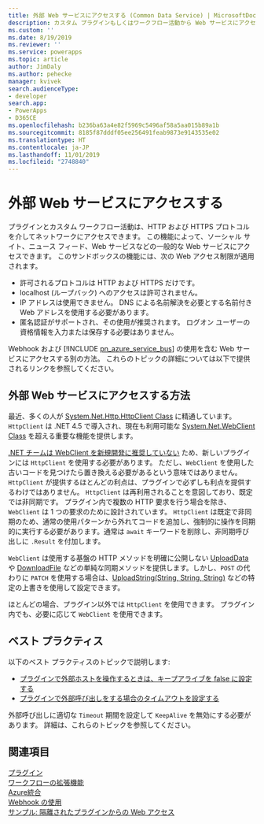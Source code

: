 ```yaml
---
title: 外部 Web サービスにアクセスする (Common Data Service) | MicrosoftDocs
description: カスタム プラグインもしくはワークフロー活動から Web サービスにアクセスする方法について説明します。
ms.custom: ''
ms.date: 8/19/2019
ms.reviewer: ''
ms.service: powerapps
ms.topic: article
author: JimDaly
ms.author: pehecke
manager: kvivek
search.audienceType:
- developer
search.app:
- PowerApps
- D365CE
ms.openlocfilehash: b236ba63a4e82f5969c5496af58a5aa015b89a1b
ms.sourcegitcommit: 8185f87dddf05ee256491feab9873e9143535e02
ms.translationtype: HT
ms.contentlocale: ja-JP
ms.lasthandoff: 11/01/2019
ms.locfileid: "2748840"
---
```

# <a name="access-external-web-services"></a>外部 Web サービスにアクセスする

プラグインとカスタム ワークフロー活動は、HTTP および HTTPS プロトコルを介してネットワークにアクセスできます。 この機能によって、ソーシャル サイト、ニュース フィード、Web サービスなどの一般的な Web サービスにアクセスできます。 このサンドボックスの機能には、次の Web アクセス制限が適用されます。  
  
- 許可されるプロトコルは HTTP および HTTPS だけです。
- localhost (ループバック) へのアクセスは許可されません。
- IP アドレスは使用できません。 DNS による名前解決を必要とする名前付き Web アドレスを使用する必要があります。
- 匿名認証がサポートされ、その使用が推奨されます。 ログオン ユーザーの資格情報を入力または保存する必要はありません。

Webhook および [!INCLUDE [pn_azure_service_bus](../../includes/pn_azure_service_bus.md)] の使用を含む Web サービスにアクセスする別の方法。 これらのトピックの詳細については以下で提供されるリンクを参照してください。

## <a name="how-to-access-external-web-services"></a>外部 Web サービスにアクセスする方法

最近、多くの人が [System.Net.Http.HttpClient Class](/dotnet/api/system.net.http.httpclient) に精通しています。 `HttpClient` は .NET 4.5 で導入され、現在も利用可能な [System.Net.WebClient Class](/dotnet/api/system.net.webclient) を超える重要な機能を提供します。

[.NET チームは WebClient を新規開発に推奨していない](/dotnet/api/system.net.webclient?#remarks) ため、新しいプラグインには `HttpClient` を使用する必要があります。 ただし、`WebClient` を使用した古いコードを見つけたら置き換える必要があるという意味ではありません。 `HttpClient` が提供するほとんどの利点は、プラグインで必ずしも利点を提供するわけではありません。 `HttpClient` は再利用されることを意図しており、既定では非同期です。 プラグイン内で複数の HTTP 要求を行う場合を除き、`WebClient` は 1 つの要求のために設計されています。 `HttpClient` は既定で非同期のため、通常の使用パターンから外れてコードを追加し、強制的に操作を同期的に実行する必要があります。通常は `await` キーワードを削除し、非同期呼び出しに `.Result` を付加します。

`WebClient` は使用する基盤の HTTP メソッドを明確に公開しない [UploadData](/dotnet/api/system.net.webclient.uploaddata) や [DownloadFile](/dotnet/api/system.net.webclient.downloadfile) などの単純な同期メソッドを提供します。しかし、`POST` の代わりに `PATCH` を使用する場合は、[UploadString(String, String, String)](/dotnet/api/system.net.webclient.uploadstring#System_Net_WebClient_UploadString_System_String_System_String_System_String_) などの特定の上書きを使用して設定できます。

ほとんどの場合、プラグイン以外では `HttpClient` を使用できます。 プラグイン内でも、必要に応じて `WebClient` を使用できます。

## <a name="best-practices"></a>ベスト プラクティス

以下のベスト プラクティスのトピックで説明します:

- [プラグインで外部ホストを操作するときは、キープアライブを false に設定する](best-practices/business-logic/set-keepalive-false-interacting-external-hosts-plugin.md)
- [プラグインで外部呼び出しをする場合のタイムアウトを設定する](best-practices/business-logic/set-timeout-for-external-calls-from-plug-ins.md)

外部呼び出しに適切な `Timeout` 期間を設定して `KeepAlive` を無効にする必要があります。 詳細は、これらのトピックを参照してください。


## <a name="see-also"></a>関連項目

[プラグイン](plug-ins.md)<br />
[ワークフローの拡張機能](workflow/workflow-extensions.md)<br />
[Azure統合](azure-integration.md)<br />
[Webhook の使用](use-webhooks.md)<br />
[サンプル: 隔離されたプラグインからの Web アクセス](org-service/samples/web-access-plugin.md)
